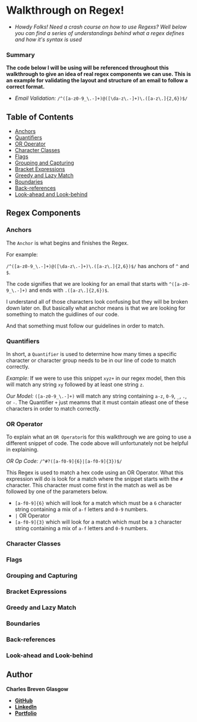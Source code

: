 # Walkthrough on Regex!

* *Howdy Folks! Need a crash course on how to use Regexs? Well below you can find a series of understandings behind what a regex defines and how it's syntax is used*

### Summary

**The code below I will be using will be referenced throughout this walkthrough to give an idea of real regex components we can use. This is an example for validating the layout and structure of an email to follow a correct format.**

* *Email Validation:* `/^([a-z0-9_\.-]+)@([\da-z\.-]+)\.([a-z\.]{2,6})$/`

## Table of Contents

- [Anchors](#anchors)
- [Quantifiers](#quantifiers)
- [OR Operator](#or-operator)
- [Character Classes](#character-classes)
- [Flags](#flags)
- [Grouping and Capturing](#grouping-and-capturing)
- [Bracket Expressions](#bracket-expressions)
- [Greedy and Lazy Match](#greedy-and-lazy-match)
- [Boundaries](#boundaries)
- [Back-references](#back-references)
- [Look-ahead and Look-behind](#look-ahead-and-look-behind)

## Regex Components

### Anchors

The `Anchor` is what begins and finishes the Regex.

For example: 

`/^([a-z0-9_\.-]+)@([\da-z\.-]+)\.([a-z\.]{2,6})$/` has anchors of `^` and `$`.

The code signifies that we are looking for an email that starts with `^([a-z0-9_\.-]+)` and ends with `.([a-z\.]{2,6})$`.

I understand all of those characters look confusing but they will be broken down later on. But basically what anchor means is that we are looking for something to match the guidlines of our code.

And that something must follow our guidelines in order to match.

### Quantifiers

In short, a `Quantifier` is used to determine how many times a specific character or character group needs to be in our line of code to match correctly.

*Example:* If we were to use this snippet `xyz+` in our regex model, then this will match any string `xy` followed by at least one string `z`.

*Our Model:* `([a-z0-9_\.-]+)` will match any string containing `a-z`, `0-9`, `_`, `.`, or `-`. The Quantifier `+` just meamns that it must contain atleast one of these characters in order to match correctly.

### OR Operator

To explain what an `OR Operator`is for this walkthrough we are going to use a different snippet of code. The code above will unfortunately not be helpful in explaining.

*OR Op Code:* `/^#?([a-f0-9]{6}|[a-f0-9]{3})$/`

This Regex is used to match a hex code using an OR Operator. 
What this expression will do is look for a match where the snippet starts with the `#` character. This character must come first in the match as well as be followed by one of the parameters below.

* `[a-f0-9]{6}` which will look for a match which must be a `6` character string containing a mix of `a-f` letters and `0-9` numbers.
* `|` OR Operator
* `[a-f0-9]{3}` which will look for a match which must be a `3` character string containing a mix of `a-f` letters and `0-9` numbers.

### Character Classes

### Flags

### Grouping and Capturing

### Bracket Expressions

### Greedy and Lazy Match

### Boundaries

### Back-references

### Look-ahead and Look-behind

## Author

**Charles Breven Glasgow**

- **[GitHub](https://github.com/Brevenn)**
- **[LinkedIn](https://www.linkedin.com/in/charles-glasgow-7b07a41a3/)**
- **[Portfolio](https://brevenn.github.io/Portfolio-Full-Stack/)**

#
